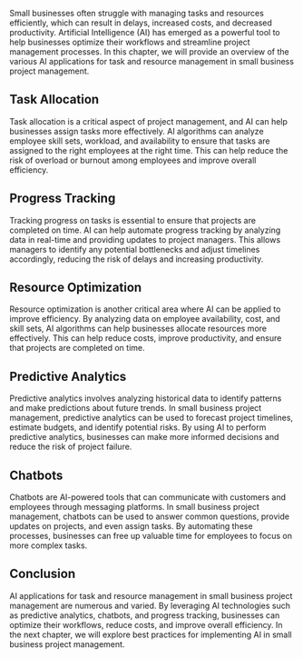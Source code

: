 

Small businesses often struggle with managing tasks and resources efficiently, which can result in delays, increased costs, and decreased productivity. Artificial Intelligence (AI) has emerged as a powerful tool to help businesses optimize their workflows and streamline project management processes. In this chapter, we will provide an overview of the various AI applications for task and resource management in small business project management.

Task Allocation
---------------

Task allocation is a critical aspect of project management, and AI can help businesses assign tasks more effectively. AI algorithms can analyze employee skill sets, workload, and availability to ensure that tasks are assigned to the right employees at the right time. This can help reduce the risk of overload or burnout among employees and improve overall efficiency.

Progress Tracking
-----------------

Tracking progress on tasks is essential to ensure that projects are completed on time. AI can help automate progress tracking by analyzing data in real-time and providing updates to project managers. This allows managers to identify any potential bottlenecks and adjust timelines accordingly, reducing the risk of delays and increasing productivity.

Resource Optimization
---------------------

Resource optimization is another critical area where AI can be applied to improve efficiency. By analyzing data on employee availability, cost, and skill sets, AI algorithms can help businesses allocate resources more effectively. This can help reduce costs, improve productivity, and ensure that projects are completed on time.

Predictive Analytics
--------------------

Predictive analytics involves analyzing historical data to identify patterns and make predictions about future trends. In small business project management, predictive analytics can be used to forecast project timelines, estimate budgets, and identify potential risks. By using AI to perform predictive analytics, businesses can make more informed decisions and reduce the risk of project failure.

Chatbots
--------

Chatbots are AI-powered tools that can communicate with customers and employees through messaging platforms. In small business project management, chatbots can be used to answer common questions, provide updates on projects, and even assign tasks. By automating these processes, businesses can free up valuable time for employees to focus on more complex tasks.

Conclusion
----------

AI applications for task and resource management in small business project management are numerous and varied. By leveraging AI technologies such as predictive analytics, chatbots, and progress tracking, businesses can optimize their workflows, reduce costs, and improve overall efficiency. In the next chapter, we will explore best practices for implementing AI in small business project management.


